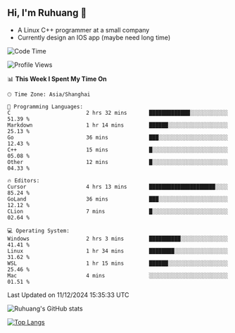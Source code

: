 ## Hi, I'm Ruhuang 👋

- A Linux C++ programmer at a small company
- Currently design an IOS app (maybe need long time)

<!--START_SECTION:waka-->
![Code Time](http://img.shields.io/badge/Code%20Time-197%20hrs%2048%20mins-blue)

![Profile Views](http://img.shields.io/badge/Profile%20Views-0-blue)

📊 **This Week I Spent My Time On** 

```text
🕑︎ Time Zone: Asia/Shanghai

💬 Programming Languages: 
C                        2 hrs 32 mins       █████████████░░░░░░░░░░░░   51.39 % 
Markdown                 1 hr 14 mins        ██████░░░░░░░░░░░░░░░░░░░   25.13 % 
Go                       36 mins             ███░░░░░░░░░░░░░░░░░░░░░░   12.43 % 
C++                      15 mins             █░░░░░░░░░░░░░░░░░░░░░░░░   05.08 % 
Other                    12 mins             █░░░░░░░░░░░░░░░░░░░░░░░░   04.33 % 

🔥 Editors: 
Cursor                   4 hrs 13 mins       █████████████████████░░░░   85.24 % 
GoLand                   36 mins             ███░░░░░░░░░░░░░░░░░░░░░░   12.12 % 
CLion                    7 mins              █░░░░░░░░░░░░░░░░░░░░░░░░   02.64 % 

💻 Operating System: 
Windows                  2 hrs 3 mins        ██████████░░░░░░░░░░░░░░░   41.41 % 
Linux                    1 hr 34 mins        ████████░░░░░░░░░░░░░░░░░   31.62 % 
WSL                      1 hr 15 mins        ██████░░░░░░░░░░░░░░░░░░░   25.46 % 
Mac                      4 mins              ░░░░░░░░░░░░░░░░░░░░░░░░░   01.51 % 
```


 Last Updated on 11/12/2024 15:35:33 UTC
<!--END_SECTION:waka-->

![Ruhuang's GitHub stats](https://github-readme-stats.vercel.app/api?username=ruhuang2001&count_private=true&hide_title=true&show_icons=true&theme=vue)

[![Top Langs](https://github-readme-stats.vercel.app/api/top-langs/?username=ruhuang2001&layout=compact)](https://github.com/anuraghazra/github-readme-stats)
